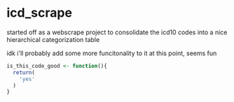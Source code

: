 # icd_scrape

started off as a webscrape project to consolidate the icd10 codes into a nice hierarchical categorization table

idk i'll probably add some more funcitonality to it at this point, seems fun 

```r
is_this_code_good <- function(){
  return(
    'yes'
  )
}
```
